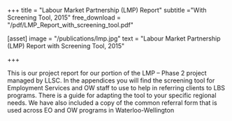 +++
title = "Labour Market Partnership (LMP) Report"
subtitle ="With Screening Tool, 2015"
free_download = "/pdf/LMP_Report_with_screening_tool.pdf"

[asset]
  image = "/publications/lmp.jpg"
  text = "Labour Market Partnership (LMP) Report with Screening Tool, 2015"


+++

This is our project report for our portion of the LMP – Phase 2 project managed by LLSC.  In the appendices you will find the screening tool for Employment Services and OW staff to use to help in referring clients to LBS programs.  There is a guide for adapting the tool to your specific regional needs.  We have also included a copy of the common referral form that is used across EO and OW programs in Waterloo-Wellington